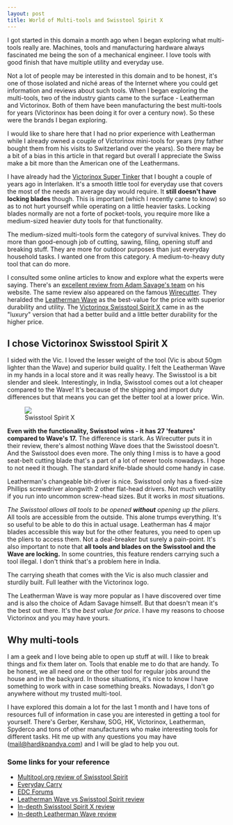```yaml
---
layout: post
title: World of Multi-tools and Swisstool Spirit X
---
```


I got started in this domain a month ago when I began exploring what multi-tools really are. Machines, tools and manufacturing hardware always fascinated me being the son of a mechanical engineer. I love tools with good finish that have multiple utility and everyday use.

Not a lot of people may be interested in this domain and to be honest, it's one of those isolated and niché areas of the Internet where you could get information and reviews about such tools. When I began exploring the multi-tools, two of the industry giants came to the surface - Leatherman and Victorinox. Both of them have been manufacturing the best multi-tools for years (Victorinox has been doing it for over a century now). So these were the brands I began exploring.

I would like to share here that I had no prior experience with Leatherman while I already owned a couple of Victorinox mini-tools for years (my father bought them from his visits to Switzerland over the years). So there may be a bit of a bias in this article in that regard but overall I appreciate the Swiss make a bit more than the American one of the Leathermans.

I have already had the [Victorinox Super Tinker](http://www.amazon.com/Victorinox-Swiss-Super-Tinker-Pocket/dp/B000MLU8PE) that I bought a couple of years ago in Interlaken. It's a smooth little tool for everyday use that covers the most of the needs an average day would require. It **still doesn't have locking blades** though. This is important (which I recently came to know) so as to not hurt yourself while operating on a little heavier tasks. Locking blades normally are not a forte of pocket-tools, you require more like a medium-sized heavier duty tools for that functionality.

The medium-sized multi-tools form the category of survival knives. They do more than good-enough job of cutting, sawing, filing, opening stuff and breaking stuff. They are more for outdoor purposes than just everyday household tasks. I wanted one from this category. A medium-to-heavy duty tool that can do more.

I consulted some online articles to know and explore what the experts were saying. There's an [excellent review from Adam Savage's team](http://www.tested.com/art/makers/458714-best-multitool-today/) on his website. The same review also appeared on the famous [Wirecutter](http://thewirecutter.com/reviews/best-multitool/). They heralded the [Leatherman Wave](http://www.leatherman.com/10.html) as the best-value for the price with superior durability and utility. The [Victorinox Swisstool Spirit X](http://www.amazon.com/gp/product/B0027MSC2M?tag=thewire06-20&linkCode=as2) came in as the "luxury" version that had a better build and a little better durability for the higher price.

## I chose Victorinox Swisstool Spirit X

I sided with the Vic. I loved the lesser weight of the tool (Vic is about 50gm lighter than the Wave) and superior build quality. I felt the Leatherman Wave in my hands in a local store and it was really heavy. The Swisstool is a bit slender and sleek. Interestingly, in India, Swisstool comes out a lot cheaper compared to the Wave! It's because of the shipping and import duty differences but that means you can get the better tool at a lower price. Win.

<figure class="minified">
	<img src="{{ site.url }}/images/swisstool.jpg">
	<figcaption>Swisstool Spirit X</figcaption>
</figure>

**Even with the functionality, Swisstool wins - it has 27 'features' compared to Wave's 17.** The difference is stark. As Wirecutter puts it in their review, there's almost nothing Wave does that the Swisstool doesn't. And the Swisstool does even more. The only thing I miss is to have a good seat-belt cutting blade that's a part of a lot of newer tools nowadays. I hope to not need it though. The standard knife-blade should come handy in case.

Leatherman's changeable bit-driver is nice. Swisstool only has a fixed-size Phillips screwdriver alongwith 2 other flat-head drivers. Not much versatility if you run into uncommon screw-head sizes. But it works in *most* situations.

*The Swisstool allows all tools to be opened **without** opening up the pliers.* All tools are accessible from the outside. This alone trumps everything. It's so useful to be able to do this in actual usage. Leatherman has 4 major blades accessible this way but for the other features, you need to open up the pliers to access them. Not a deal-breaker but surely a pain-point. It's also important to note that **all tools and blades on the Swisstool and the Wave are locking.** In some countries, this feature renders carrying such a tool illegal. I don't think that's a problem here in India.

The carrying sheath that comes with the Vic is also much classier and sturdily built. Full leather with the Victorinox logo.

The Leatherman Wave is way more popular as I have discovered over time and is also the choice of Adam Savage himself. But that doesn't mean it's the best out there. It's the *best value for price*. I have my reasons to choose Victorinox and you may have yours. 

## Why multi-tools

I am a geek and I love being able to open up stuff at will. I like to break things and fix them later on. Tools that enable me to do that are handy. To be honest, we all need one or the other tool for regular jobs around the house and in the backyard. In those situations, it's nice to know I have something to work with in case something breaks. Nowadays, I don't go anywhere without my trusted multi-tool.

I have explored this domain a lot for the last 1 month and I have tons of resources full of information in case you are interested in getting a tool for yourself. There's Gerber, Kershaw, SOG, HK, Victorinox, Leatherman, Spyderco and tons of other manufacturers who make interesting tools for different tasks. Hit me up with any questions you may have (mail@hardikpandya.com) and I will be glad to help you out. 

### Some links for your reference

* [Multitool.org review of Swisstool Spirit](http://www.multitool.org/reviews/victorinox/medium-tools/46-victorinox-spirit.html)
* [Everyday Carry](http://everyday-carry.com)
* [EDC Forums](http://edcforums.com)
* [Leatherman Wave vs Swisstool Spirit review](https://www.youtube.com/watch?v=uYjZ5JG79F4)
* [In-depth Swisstool Spirit X review](https://www.youtube.com/watch?v=E9J8YZsMCw0)
* [In-depth Leatherman Wave review](https://www.youtube.com/watch?v=NoVuiePmIbU)